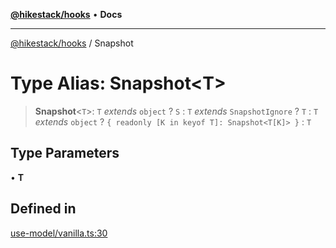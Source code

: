 [**@hikestack/hooks**](/official/reference/hooks/index.md) • **Docs**

***

[@hikestack/hooks](/official/reference/hooks/globals.md) / Snapshot

# Type Alias: Snapshot\<T\>

> **Snapshot**\<`T`\>: `T` *extends* `object` ? `S` : `T` *extends* `SnapshotIgnore` ? `T` : `T` *extends* `object` ? `{ readonly [K in keyof T]: Snapshot<T[K]> }` : `T`

## Type Parameters

• **T**

## Defined in

[use-model/vanilla.ts:30](https://github.com/hikestack/hike/blob/c92ba77258ca8fade42047e4fbc66f1760864ed9/packages/hooks/src/use-model/vanilla.ts#L30)
